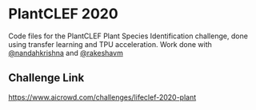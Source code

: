 # PlantCLEF 2020

Code files for the PlantCLEF Plant Species Identification challenge, done using transfer learning and TPU acceleration. Work done with [@nandahkrishna](https://github.com/nandahkrishna) and [@rakeshavm](https://github.com/rakeshavm/)

## Challenge Link

https://www.aicrowd.com/challenges/lifeclef-2020-plant
